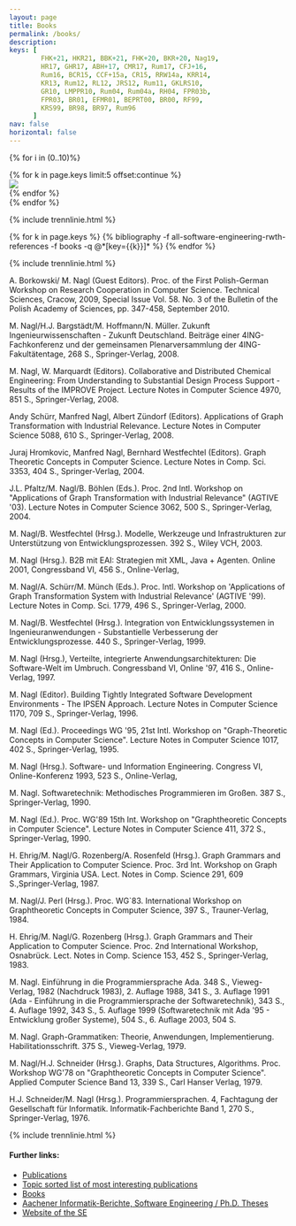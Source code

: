 ```yaml
---
layout: page
title: Books
permalink: /books/
description: 
keys: [
        FHK+21, HKR21, BBK+21, FHK+20, BKR+20, Nag19, 
        HR17, GHR17, ABH+17, CMR17, Rum17, CFJ+16, 
        Rum16, BCR15, CCF+15a, CR15, RRW14a, KRR14, 
        KR13, Rum12, RL12, JRS12, Rum11, GKLRS10, 
        GR10, LMPPR10, Rum04, Rum04a, RH04, FPR03b, 
        FPR03, BR01, EFMR01, BEPRT00, BR00, RF99, 
        KRS99, BR98, BR97, Rum96
      ]
nav: false
horizontal: false
---
```

{% for i in (0..10)%}
  <div class="row mt-3">
    {% for k in page.keys limit:5 offset:continue %}
      <div class="col-sm mt-3 mt-md-0">
        <cite>
          <a href="#{{k}}"><img class="cover" src="/assets/img/covers/{{k}}.png"></a>
        </cite>
      </div>
    {% endfor %}
  </div>
{% endfor %}

{% include trennlinie.html %}

<div class="publications">
  {% for k in page.keys %}
    {% bibliography -f all-software-engineering-rwth-references -f books -q @*[key={{k}}]* %}
  {% endfor %}
</div>

{% include trennlinie.html %}


A. Borkowski/ M. Nagl (Guest Editors). Proc. of the First Polish-German Workshop on Research Cooperation in Computer 
Science. Technical Sciences, Cracow, 2009, Special Issue Vol. 58. No. 3 of the Bulletin of the Polish Academy of 
Sciences, pp. 347-458, September 2010.

M. Nagl/H.J. Bargstädt/M. Hoffmann/N. Müller. Zukunft Ingenieurwissenschaften - Zukunft Deutschland. Beiträge einer 
4ING-Fachkonferenz und der gemeinsamen Plenarversammlung der 4ING-Fakultätentage, 268 S., Springer-Verlag, 2008.
 
M. Nagl, W. Marquardt (Editors). Collaborative and Distributed Chemical Engineering: From Understanding to Substantial
Design Process Support - Results of the IMPROVE Project. Lecture Notes in Computer Science 4970, 851 S., 
Springer-Verlag, 2008.

Andy Schürr, Manfred Nagl, Albert Zündorf (Editors). Applications of Graph Transformation with Industrial Relevance.
Lecture Notes in Computer Science 5088, 610 S., Springer-Verlag, 2008.

Juraj Hromkovic, Manfred Nagl, Bernhard Westfechtel (Editors). Graph Theoretic Concepts in Computer Science. Lecture 
Notes in Comp. Sci. 3353, 404 S., Springer-Verlag, 2004.

J.L. Pfaltz/M. Nagl/B. Böhlen (Eds.). Proc. 2nd Intl. Workshop on "Applications of Graph Transformation with Industrial
Relevance" (AGTIVE '03). Lecture Notes in Computer Science 3062, 500 S., Springer-Verlag, 2004.

M. Nagl/B. Westfechtel (Hrsg.). Modelle, Werkzeuge und Infrastrukturen zur Unterstützung von Entwicklungsprozessen. 
392 S., Wiley VCH, 2003.

M. Nagl (Hrsg.). B2B mit EAI: Strategien mit XML, Java + Agenten. Online 2001, Congressband VI, 456 S., Online-Verlag, 

M. Nagl/A. Schürr/M. Münch (Eds.). Proc. Intl. Workshop on 'Applications of Graph Transformation System with Industrial
Relevance' (AGTIVE '99). Lecture Notes in Comp. Sci. 1779, 496 S., Springer-Verlag, 2000.

M. Nagl/B. Westfechtel (Hrsg.). Integration von Entwicklungssystemen in Ingenieuranwendungen - Substantielle 
Verbesserung der Entwicklungsprozesse. 440 S., Springer-Verlag, 1999.

M. Nagl (Hrsg.), Verteilte, integrierte Anwendungsarchitekturen: Die Software-Welt im Umbruch. Congressband VI, 
Online '97, 416 S., Online-Verlag, 1997.

M. Nagl (Editor). Building Tightly Integrated Software Development Environments - The IPSEN Approach. Lecture Notes in
Computer Science 1170, 709 S., Springer-Verlag, 1996.

M. Nagl (Ed.). Proceedings WG '95, 21st Intl. Workshop on "Graph-Theoretic Concepts in Computer Science". Lecture Notes
in Computer Science 1017, 402 S., Springer-Verlag, 1995.

M. Nagl (Hrsg.). Software- und Information Engineering. Congress VI, Online-Konferenz 1993, 523 S., Online-Verlag, 

M. Nagl. Softwaretechnik: Methodisches Programmieren im Großen. 387 S., Springer-Verlag, 1990.

M. Nagl (Ed.). Proc. WG'89 15th Int. Workshop on "Graphtheoretic Concepts in Computer Science". Lecture Notes in 
Computer Science 411, 372 S., Springer-Verlag, 1990.

H. Ehrig/M. Nagl/G. Rozenberg/A. Rosenfeld (Hrsg.). Graph Grammars and Their Application to Computer Science. Proc. 
3rd Int. Workshop on Graph Grammars, Virginia USA. Lect. Notes in Comp. Science 291, 609 S.,Springer-Verlag, 1987.

M. Nagl/J. Perl (Hrsg.). Proc. WG`83. International Workshop on Graphtheoretic Concepts in Computer Science, 397 S., 
Trauner-Verlag, 1984.

H. Ehrig/M. Nagl/G. Rozenberg (Hrsg.). Graph Grammars and Their Application to Computer Science. Proc. 2nd 
International Workshop, Osnabrück. Lect. Notes in Comp. Science 153, 452 S., Springer-Verlag, 1983.

M. Nagl. Einführung in die Programmiersprache Ada. 348 S., Vieweg-Verlag, 1982 (Nachdruck 1983), 2. Auflage 1988, 
341 S., 3. Auflage 1991 (Ada - Einführung in die Programmiersprache der Softwaretechnik), 343 S., 4. Auflage 1992, 
343 S., 5. Auflage 1999 (Softwaretechnik mit Ada '95 - Entwicklung großer Systeme), 504 S., 6. Auflage 2003, 504 S.

M. Nagl. Graph-Grammatiken: Theorie, Anwendungen, Implementierung. Habilitationsschrift. 375 S., Vieweg-Verlag, 1979.

M. Nagl/H.J. Schneider (Hrsg.). Graphs, Data Structures, Algorithms. Proc. Workshop WG'78 on "Graphtheoretic Concepts 
in Computer Science". Applied Computer Science Band 13, 339 S., Carl Hanser Verlag, 1979.

H.J. Schneider/M. Nagl (Hrsg.). Programmiersprachen. 4, Fachtagung der Gesellschaft für Informatik. 
Informatik-Fachberichte Band 1, 270 S., Springer-Verlag, 1976.

{% include trennlinie.html %}

#### Further links:

- [Publications](/publications)
- [Topic sorted list of most interesting publications](/topics)
- [Books](/books)
- [Aachener Informatik-Berichte, Software Engineering / Ph.D. Theses](/phdtheses)
- [Website of the SE](https://www.se-rwth.de)
